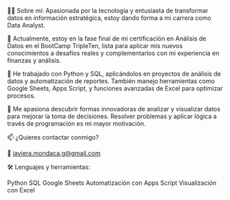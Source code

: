 👩‍💻 Sobre mí:
Apasionada por la tecnología y entusiasta de transformar datos en información estratégica, estoy dando forma a mi carrera como Data Analyst.

🔭 Actualmente, estoy en la fase final de mi certificación en Análisis de Datos en el BootCamp TripleTen, lista para aplicar mis nuevos conocimientos a desafíos reales y complementarlos con mi experiencia en finanzas y análisis.

🌱 He trabajado con Python y SQL, aplicándolos en proyectos de análisis de datos y automatización de reportes. También manejo herramientas como Google Sheets, Apps Script, y funciones avanzadas de Excel para optimizar procesos.

💓 Me apasiona descubrir formas innovadoras de analizar y visualizar datos para mejorar la toma de decisiones. Resolver problemas y aplicar lógica a través de programación es mi mayor motivación.

📫 ¿Quieres contactar conmigo?

📧 javiera.mondaca.g@gmail.com

🛠️ Lenguajes y herramientas:

Python
SQL
Google Sheets
Automatización con Apps Script
Visualización con Excel
